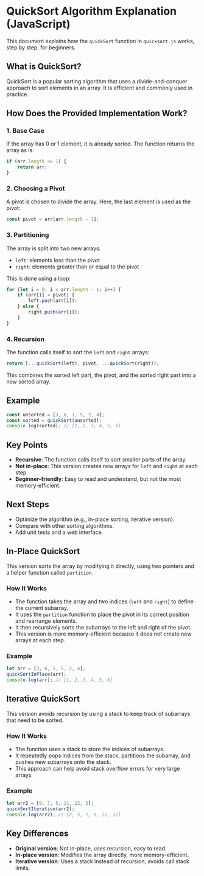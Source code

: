 # QuickSort Algorithm Explanation (JavaScript)

This document explains how the `quickSort` function in `quicksort.js` works, step by step, for beginners.

## What is QuickSort?
QuickSort is a popular sorting algorithm that uses a divide-and-conquer approach to sort elements in an array. It is efficient and commonly used in practice.

## How Does the Provided Implementation Work?

### 1. **Base Case**
If the array has 0 or 1 element, it is already sorted. The function returns the array as is:
```js
if (arr.length <= 1) {
    return arr;
}
```

### 2. **Choosing a Pivot**
A pivot is chosen to divide the array. Here, the last element is used as the pivot:
```js
const pivot = arr[arr.length - 1];
```

### 3. **Partitioning**
The array is split into two new arrays:
- `left`: elements less than the pivot
- `right`: elements greater than or equal to the pivot

This is done using a loop:
```js
for (let i = 0; i < arr.length - 1; i++) {
    if (arr[i] < pivot) {
        left.push(arr[i]);
    } else {
        right.push(arr[i]);
    }
}
```

### 4. **Recursion**
The function calls itself to sort the `left` and `right` arrays:
```js
return [...quickSort(left), pivot, ...quickSort(right)];
```
This combines the sorted left part, the pivot, and the sorted right part into a new sorted array.

## Example
```js
const unsorted = [3, 6, 1, 5, 2, 4];
const sorted = quickSort(unsorted);
console.log(sorted); // [1, 2, 3, 4, 5, 6]
```

## Key Points
- **Recursive**: The function calls itself to sort smaller parts of the array.
- **Not in-place**: This version creates new arrays for `left` and `right` at each step.
- **Beginner-friendly**: Easy to read and understand, but not the most memory-efficient.

## Next Steps
- Optimize the algorithm (e.g., in-place sorting, iterative version).
- Compare with other sorting algorithms.
- Add unit tests and a web interface.

## In-Place QuickSort
This version sorts the array by modifying it directly, using two pointers and a helper function called `partition`.

### How It Works
- The function takes the array and two indices (`left` and `right`) to define the current subarray.
- It uses the `partition` function to place the pivot in its correct position and rearrange elements.
- It then recursively sorts the subarrays to the left and right of the pivot.
- This version is more memory-efficient because it does not create new arrays at each step.

### Example
```js
let arr = [3, 6, 1, 5, 2, 4];
quickSortInPlace(arr);
console.log(arr); // [1, 2, 3, 4, 5, 6]
```

## Iterative QuickSort
This version avoids recursion by using a stack to keep track of subarrays that need to be sorted.

### How It Works
- The function uses a stack to store the indices of subarrays.
- It repeatedly pops indices from the stack, partitions the subarray, and pushes new subarrays onto the stack.
- This approach can help avoid stack overflow errors for very large arrays.

### Example
```js
let arr2 = [9, 7, 5, 11, 12, 2];
quickSortIterative(arr2);
console.log(arr2); // [2, 5, 7, 9, 11, 12]
```

## Key Differences
- **Original version**: Not in-place, uses recursion, easy to read.
- **In-place version**: Modifies the array directly, more memory-efficient.
- **Iterative version**: Uses a stack instead of recursion, avoids call stack limits. 